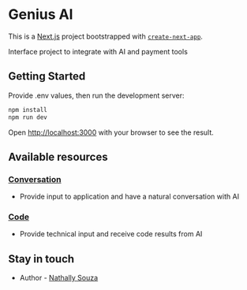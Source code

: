 # Genius AI

This is a [Next.js](https://nextjs.org/) project bootstrapped with [`create-next-app`](https://github.com/vercel/next.js/tree/canary/packages/create-next-app).

Interface project to integrate with AI and payment tools

## Getting Started

Provide .env values, then run the development server:

```bash
npm install
npm run dev
```

Open [http://localhost:3000](http://localhost:3000) with your browser to see the result.

## Available resources

### [Conversation](http://localhost:3000/conversation)

- Provide input to application and have a natural conversation with AI

### [Code](http://localhost:3000/code)

- Provide technical input and receive code results from AI

## Stay in touch

- Author - [Nathally Souza](https://linkedin.com/in/nathsouza)
